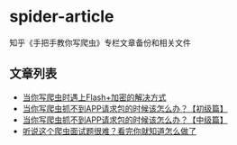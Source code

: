 # spider-article
知乎《手把手教你写爬虫》专栏文章备份和相关文件

## 文章列表

- [当你写爬虫时遇上Flash+加密的解决方式](https://github.com/locoz666/spider-article/tree/master/%E5%BD%93%E4%BD%A0%E5%86%99%E7%88%AC%E8%99%AB%E6%97%B6%E9%81%87%E4%B8%8AFLASH%2B%E5%8A%A0%E5%AF%86%E7%9A%84%E8%A7%A3%E5%86%B3%E6%96%B9%E5%BC%8F)
- [当你写爬虫抓不到APP请求包的时候该怎么办？【初级篇】](https://github.com/locoz666/spider-article/tree/master/%E5%BD%93%E4%BD%A0%E5%86%99%E7%88%AC%E8%99%AB%E6%8A%93%E4%B8%8D%E5%88%B0APP%E8%AF%B7%E6%B1%82%E5%8C%85%E7%9A%84%E6%97%B6%E5%80%99%E8%AF%A5%E6%80%8E%E4%B9%88%E5%8A%9E%EF%BC%9F%E3%80%90%E5%88%9D%E7%BA%A7%E7%AF%87%E3%80%91)
- [当你写爬虫抓不到APP请求包的时候该怎么办？【中级篇】](https://github.com/locoz666/spider-article/tree/master/%E5%BD%93%E4%BD%A0%E5%86%99%E7%88%AC%E8%99%AB%E6%8A%93%E4%B8%8D%E5%88%B0APP%E8%AF%B7%E6%B1%82%E5%8C%85%E7%9A%84%E6%97%B6%E5%80%99%E8%AF%A5%E6%80%8E%E4%B9%88%E5%8A%9E%EF%BC%9F%E3%80%90%E4%B8%AD%E7%BA%A7%E7%AF%87%E3%80%91)
- [听说这个爬虫面试题很难？看完你就知道怎么做了](https://github.com/locoz666/spider-article/tree/master/%E5%90%AC%E8%AF%B4%E8%BF%99%E4%B8%AA%E7%88%AC%E8%99%AB%E9%9D%A2%E8%AF%95%E9%A2%98%E5%BE%88%E9%9A%BE%EF%BC%9F%E7%9C%8B%E5%AE%8C%E4%BD%A0%E5%B0%B1%E7%9F%A5%E9%81%93%E6%80%8E%E4%B9%88%E5%81%9A%E4%BA%86)
